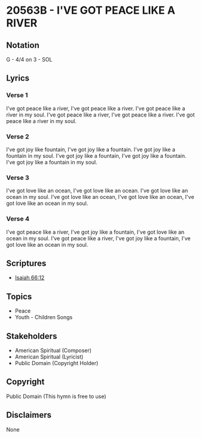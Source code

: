 # 20563B - I'VE GOT PEACE LIKE A RIVER

## Notation

G - 4/4 on 3 - SOL

## Lyrics

### Verse 1

I've got peace like a river, I've got peace like a river. I've got peace like a river in my soul. I've got peace like a river, I've got peace like a river. I've got peace like a river in my soul.

### Verse 2

I've got joy like fountain, I've got joy like a fountain. I've got joy like a fountain in my soul. I've got joy like a fountain, I've got joy like a fountain. I've got joy like a fountain in my soul.

### Verse 3

I've got love like an ocean, I've got love like an ocean. I've got love like an ocean in my soul. I've got love like an ocean, I've got love like an ocean, I've got love like an ocean in my soul.

### Verse 4

I've got peace like a river, I've got joy like a fountain, I've got love like an ocean in my soul. I've got peace like a river, I've got joy like a fountain, I've got love like an ocean in my soul.


## Scriptures

- [Isaiah 66:12](https://www.biblegateway.com/passage/?search=Isaiah%2066%3A12)

## Topics

- Peace
- Youth - Children Songs

## Stakeholders

- American Spiritual (Composer)
- American Spiritual (Lyricist)
- Public Domain (Copyright Holder)

## Copyright

Public Domain
(This hymn is free to use)

## Disclaimers

None

